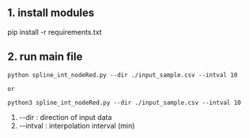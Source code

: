## 1. install modules

  pip install -r requirements.txt


## 2. run main file

    python spline_int_nodeRed.py --dir ./input_sample.csv --intval 10

    or 

    python3 spline_int_nodeRed.py --dir ./input_sample.csv --intval 10

   1) --dir : direction of input data
   2) --intval : interpolation interval (min) 
